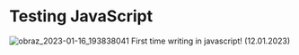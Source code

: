
# Testing JavaScript
![obraz_2023-01-16_193838041](https://user-images.githubusercontent.com/119127477/212746571-2e0193ac-5d0f-4539-b075-04bf367b38cc.png)
First time writing in javascript!
(12.01.2023)

